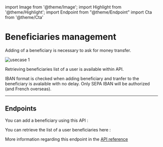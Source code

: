 import Image from '@theme/Image';
import Highlight from '@theme/Highlight';
import Endpoint from "@theme/Endpoint"
import Cta from '@theme/Cta'

# Beneficiaries management

<Highlight>

Adding of a beneficiary is necessary to ask for money transfer.

</Highlight>

<Image src="docs/BENEFICIARYMANAGEMENT.png" alt="usecase 1"/>

<Highlight type="tip">

Retrieving beneficiaries list of a user is available within API.

</Highlight>

<Highlight type="caution">

IBAN format is checked when adding beneficiary and tranfer to the beneficiary is avalaible with no delay. Only SEPA IBAN will be authorized (and French overseas).

</Highlight>

---

## Endpoints

You can add a beneficiary using this API :

<Endpoint apiUrl="/v1.0/migrationProxy" path="/api/sca/v1.1/users/{appuserid}/bankaccounts" method="post"/>

You can retrieve the list of a user beneficiaries here :

<Endpoint apiUrl="/v1.0/migrationProxy" path="/api/v2.0/beneficiaries?userId={userid}&beneficiaryId={id}" method="get"/>

More information regarding this endpoint in the [API reference](/api/Core)


<Cta
  context="doc"
  ui="button"
  link="/api/Core"
  label="Try it out"
/>

